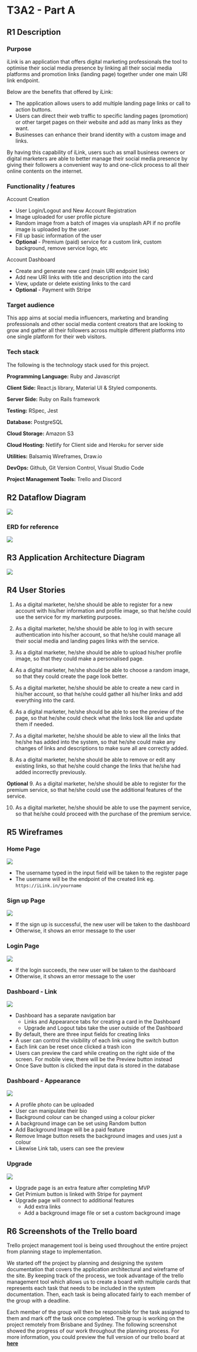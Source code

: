 # T3A2 - Part A

## R1 Description

### Purpose

iLink is an application that offers digital marketing professionals the tool to optimise their social media presence by linking all their social media platforms and promotion links (landing page) together under one main URI link endpoint. 

Below are the benefits that offered by iLink:
- The application allows users to add multiple landing page links or call to action buttons.
- Users can direct their web traffic to specific landing pages (promotion) or other target pages on their website and add as many links as they want. 
- Businesses can enhance their brand identity with a custom image and links.

By having this capability of iLink, users such as small business owners or digital marketers are able to better manage their social media presence by giving their followers a convenient way to and one-click process to all their online contents on the internet.


### Functionality / features

Account Creation
- User Login/Logout and New Account Registration
- Image uploaded for user profile picture
- Random image from a batch of images via unsplash API if no profile image is uploaded by the user. 
- Fill up basic information of the user 
- **Optional** - Premium (paid) service for a custom link, custom background, remove service logo, etc

Account Dashboard
- Create and generate new card (main URI endpoint link)
- Add new URI links with title and description into the card
- View, update or delete existing links to the card
- **Optional** - Payment with Stripe


### Target audience

This app aims at social media influencers, marketing and branding professionals and other social media content creators that are looking to grow and gather all their followers across multiple different platforms into one single platform for their web visitors. 


### Tech stack

The following is the technology stack used for this project.

**Programming Language:** Ruby and Javascript

**Client Side:** React.js library, Material UI & Styled components. 

**Server Side:** Ruby on Rails framework 

**Testing:** RSpec, Jest

**Database:** PostgreSQL

**Cloud Storage:** Amazon S3

**Cloud Hosting:** Netlify for Client side and Heroku for server side

**Utilities:** Balsamiq Wireframes, Draw.io

**DevOps:** Github, Git Version Control, Visual Studio Code

**Project Management Tools:** Trello and Discord 


## R2 Dataflow Diagram

![](/docs/T3A2-DFD.png)

### ERD for reference

![](/docs/T3A2-ERD.png)

## R3 Application Architecture Diagram

![](/docs/T3A2-AAD.png)


## R4 User Stories

1. As a digital marketer, he/she should be able to register for a new account with his/her information and profile image, so that he/she could use the service for my marketing purposes. 

2. As a digital marketer, he/she should be able to log in with secure authentication into his/her account, so that he/she could manage all their social media and landing pages links with the service.

3. As a digital marketer, he/she should be able to upload his/her profile image, so that they could make a personalised page.

4. As a digital marketer, he/she should be able to choose a random image, so that they could create the page look better.

5. As a digital marketer, he/she should be able to create a new card in his/her account, so that he/she could gather all his/her links and add everything into the card.

6. As a digital marketer, he/she should be able to see the preview of the page, so that he/she could check what the links look like and update them if needed.

7. As a digital marketer, he/she should be able to view all the links that he/she has added into the system, so that he/she could make any changes of links and descriptions to make sure all are correctly added. 

8. As a digital marketer, he/she should be able to remove or edit any existing links, so that he/she could change the links that he/she had added incorrectly previously.

**Optional**
9. As a digital marketer, he/she should be able to register for the premium service, so that he/she could use the additional features of the service.
 
10. As a digital marketer, he/she should be able to use the payment service, so that he/she could proceed with the purchase of the premium service.


## R5 Wireframes

### Home Page

![](/docs/wireframes/HomePage.png)

- The username typed in the input field will be taken to the register page
- The username will be the endpoint of the created link
  eg. `https://iLink.in/yourname`

### Sign up Page

![](/docs/wireframes/RegisterPage.png)

- If the sign up is successful, the new user will be taken to the dashboard
- Otherwise, it shows an error message to the user

### Login Page

![](/docs/wireframes/LoginPage.png)

- If the login succeeds, the new user will be taken to the dashboard
- Otherwise, it shows an error message to the user

### Dashboard - Link

![](/docs/wireframes/Dashboard-Links.png)

- Dashboard has a separate navigation bar
  - Links and Appearance tabs for creating a card in the Dashboard
  - Upgrade and Logout tabs take the user outside of the Dashboard
- By default, there are three input fields for creating links
- A user can control the visibility of each link using the switch button
- Each link can be reset once clicked a trash icon
- Users can preview the card while creating on the right side of the screen. For mobile view, there will be the Preview button instead
- Once Save button is clicked the input data is stored in the database

### Dashboard - Appearance

![](/docs/wireframes/Dashboard-Appearance.png)

- A profile photo can be uploaded
- User can manipulate their bio
- Background colour can be changed using a colour picker
- A background image can be set using Random button
- Add Background Image will be a paid feature
- Remove Image button resets the background images and uses just a colour
- Likewise Link tab, users can see the preview

### Upgrade

![](/docs/wireframes/UpgradePage.png)

- Upgrade page is an extra feature after completing MVP
- Get Primium button is linked with Stripe for payment
- Upgrade page will connect to additional features
  - Add extra links
  - Add a background image file or set a custom background image

## R6 Screenshots of the Trello board

Trello project management tool is being used throughout the entire project from planning stage to implementation.

We started off the project by planning and designing the system documentation that covers the application architectural and wireframe of the site. By keeping track of the process, we took advantage of the trello management tool which allows us to create a board with multiple cards that represents each task that needs to be included in the system documentation. Then, each task is being allocated fairly to each member of the group with a deadline.

Each member of the group will then be responsible for the task assigned to them and mark off the task once completed. The group is working on the project remotely from Brisbane and Sydney. The following screenshot showed the progress of our work throughout the planning process. For more information, you could preview the full version of our trello board at [**here**](https://trello.com/b/vwtGNhLx/t3a2-part-a)
